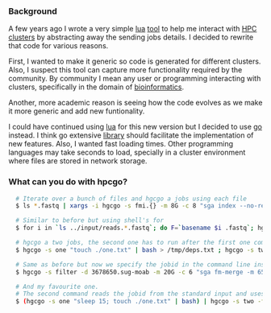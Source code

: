 ### Background

A few years ago I wrote a very simple [lua](http://www.lua.org/)
[tool](https://github.com/drio/drd.bio.toolbox/blob/master/lua/submit.lua) to
help me interact with [HPC clusters](http://en.wikipedia.org/wiki/HPCC) by
abstracting away the sending jobs details. I decided to rewrite that code
for various reasons.

First, I wanted to make it generic so code is generated for different clusters.
Also, I suspect this tool can capture more functionality required by the
community. By community I mean any user or programming interacting with
clusters, specifically in the domain of [bioinformatics](http://biostars.org).

Another, more academic reason is seeing how the code evolves as we make it
more generic and add new funtionality.

I could have continued using [lua](http://www.lua.org/) for this new version
but I decided to use [go](http://golang.org) instead. I think go extensive
[library](http://golang.org/pkg/) should facilitate the implementation of new
features. Also, I wanted fast loading times. Other programming languages may
take seconds to load, specially in a cluster environment where files are stored
in network storage.

### What can you do with hpcgo?

```sh
  # Iterate over a bunch of files and hgcgo a jobs using each file
  $ ls *.fastq | xargs -i hgcgo -s fmi.{} -m 8G -c 8 "sga index --no-reverse -d 5000000 -t 8 {}"

  # Similar to before but using shell's for
  $ for i in `ls ../input/reads.*.fastq`; do F=`basename $i .fastq`; hgcgo -s pp.$F "sga preprocess -o $F.pp.fastq --pe-mode 2 $i"; done

  # hgcgo a two jobs, the second one has to run after the first one completes
  $ hgcgo -s one "touch ./one.txt" | bash > /tmp/deps.txt ; hgcgo -s two -f /tmp/deps.txt  "sleep 2;touch ./two.txt" | bash

  # Same as before but now we specify the jobid in the command line instead in a file
  $ hgcgo -s filter -d 3678650.sug-moab -m 20G -c 6 "sga fm-merge -m 65 -t 6 final.filter.pass.fa"

  # And my favourite one.
  # The second command reads the jobid from the standard input and uses it as dep
  $ (hgcgo -s one "sleep 15; touch ./one.txt" | bash) | hgcgo -s two -f -  "sleep 2;touch ./two.txt" | bash
```





